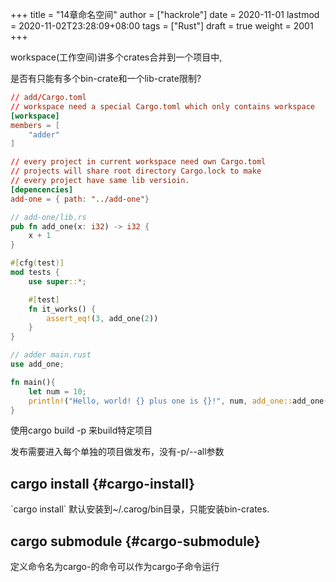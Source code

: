 +++
title = "14章命名空间"
author = ["hackrole"]
date = 2020-11-01
lastmod = 2020-11-02T23:28:09+08:00
tags = ["Rust"]
draft = true
weight = 2001
+++

workspace(工作空间)讲多个crates合并到一个项目中,

是否有只能有多个bin-crate和一个lib-crate限制?

```toml
// add/Cargo.toml
// workspace need a special Cargo.toml which only contains workspace
[workspace]
members = [
    "adder"
]

// every project in current workspace need own Cargo.toml
// projects will share root directory Cargo.lock to make
// every project have same lib versioin.
[depencencies]
add-one = { path: "../add-one"}
```

```rust
// add-one/lib.rs
pub fn add_one(x: i32) -> i32 {
    x + 1
}

#[cfg(test)]
mod tests {
    use super::*;

    #[test]
    fn it_works() {
        assert_eq!(3, add_one(2))
    }
}
```

```rust
// adder main.rust
use add_one;

fn main(){
    let num = 10;
    println!("Hello, world! {} plus one is {}!", num, add_one::add_one(num));
}
```

使用cargo build -p <project>来build特定项目

发布需要进入每个单独的项目做发布，没有-p/--all参数


## cargo install {#cargo-install}

\`cargo install\` 默认安装到~/.carog/bin目录，只能安装bin-crates.


## cargo submodule {#cargo-submodule}

定义命令名为cargo-<command>的命令可以作为cargo子命令运行
